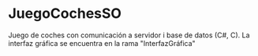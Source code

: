 # JuegoCochesSO
Juego de coches con comunicación a servidor i base de datos (C#, C).
La interfaz gráfica se encuentra en la rama "InterfazGráfica"
